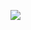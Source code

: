 ![](https://64.media.tumblr.com/4d9e14cb471c4ee9946197167738e0c9/b08ff72694d6ce59-b7/s250x400/f58aba3e988ed9271ea399d7f27feef55684c5f8.gifv)
